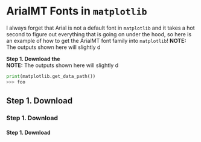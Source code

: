 # ArialMT Fonts in `matplotlib`

I always forget that Arial is not a default font in `matplotlib` and it takes a hot second to figure out everything that is going on under the hood, so here is an example of how to get the ArialMT font family into `matplotlib`! __NOTE:__ The outputs shown here will slightly d


__Step 1. Download the__\
__NOTE:__ The outputs shown here will slightly d

```python
print(matplotlib.get_data_path())
>>> foo
```


## Step 1. Download 

### Step 1. Download 

#### Step 1. Download 